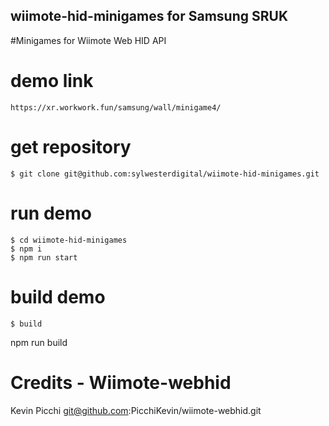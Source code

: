 ## wiimote-hid-minigames for Samsung SRUK
#Minigames for Wiimote Web HID API

# demo link
```
https://xr.workwork.fun/samsung/wall/minigame4/
```

# get repository
```
$ git clone git@github.com:sylwesterdigital/wiimote-hid-minigames.git
```

# run demo
```
$ cd wiimote-hid-minigames
$ npm i
$ npm run start
```

# build demo
```
$ build
```
npm run build

# Credits - Wiimote-webhid

Kevin Picchi
git@github.com:PicchiKevin/wiimote-webhid.git


